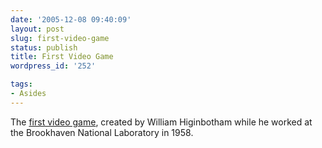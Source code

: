 ```yaml
---
date: '2005-12-08 09:40:09'
layout: post
slug: first-video-game
status: publish
title: First Video Game
wordpress_id: '252'

tags:
- Asides
---
```


The [first video game](http://www.bnl.gov/bnlweb/history/higinbotham.asp), created by William Higinbotham while he worked at the Brookhaven National Laboratory in 1958.
